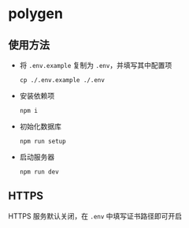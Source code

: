 # polygen

## 使用方法

- 将 `.env.example` 复制为 `.env`，并填写其中配置项
  ```shell
  cp ./.env.example ./.env
  ```
- 安装依赖项
  ```shell
  npm i
  ```
- 初始化数据库
  ```shell
  npm run setup
  ```
- 启动服务器
  ```shell
  npm run dev
  ```
  
## HTTPS

HTTPS 服务默认关闭，在  `.env` 中填写证书路径即可开启